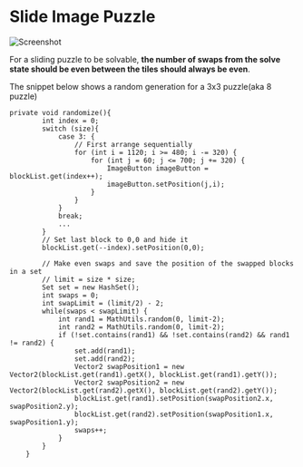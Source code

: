 # Slide Image Puzzle
![Screenshot](/images/projects/slide/slide1.png)


For a sliding puzzle to be solvable, **the number of swaps from the solve state should be even between the tiles should always be even**.

The snippet below shows a random generation for a 3x3 puzzle(aka 8 puzzle)
```
private void randomize(){
        int index = 0;
        switch (size){
            case 3: {
                // First arrange sequentially
                for (int i = 1120; i >= 480; i -= 320) {
                    for (int j = 60; j <= 700; j += 320) {
                        ImageButton imageButton = blockList.get(index++);
                        imageButton.setPosition(j,i);
                    }
                }
            }
            break;
            ...
        }
        // Set last block to 0,0 and hide it
        blockList.get(--index).setPosition(0,0);

        // Make even swaps and save the position of the swapped blocks in a set
        // limit = size * size;
        Set set = new HashSet();
        int swaps = 0;
        int swapLimit = (limit/2) - 2;
        while(swaps < swapLimit) {
            int rand1 = MathUtils.random(0, limit-2);
            int rand2 = MathUtils.random(0, limit-2);
            if (!set.contains(rand1) && !set.contains(rand2) && rand1 != rand2) {
                set.add(rand1);
                set.add(rand2);
                Vector2 swapPosition1 = new Vector2(blockList.get(rand1).getX(), blockList.get(rand1).getY());
                Vector2 swapPosition2 = new Vector2(blockList.get(rand2).getX(), blockList.get(rand2).getY());
                blockList.get(rand1).setPosition(swapPosition2.x, swapPosition2.y);
                blockList.get(rand2).setPosition(swapPosition1.x, swapPosition1.y);
                swaps++;
            }
        }
    }
```
